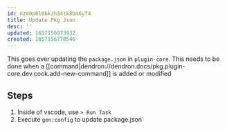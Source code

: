 ```yaml
---
id: nzm0p0l0bkzh34tk8bm6yf4
title: Update Pkg Json
desc: ''
updated: 1657156973932
created: 1657156770546
---
```


This goes over updating the `package.json` in `plugin-core`.
This needs to be done when a [[command|dendron://dendron.docs/pkg.plugin-core.dev.cook.add-new-command]] is added or modified

## Steps
1. Inside of vscode, use `> Run Task`
1. Execute `gen:config` to update package.json`